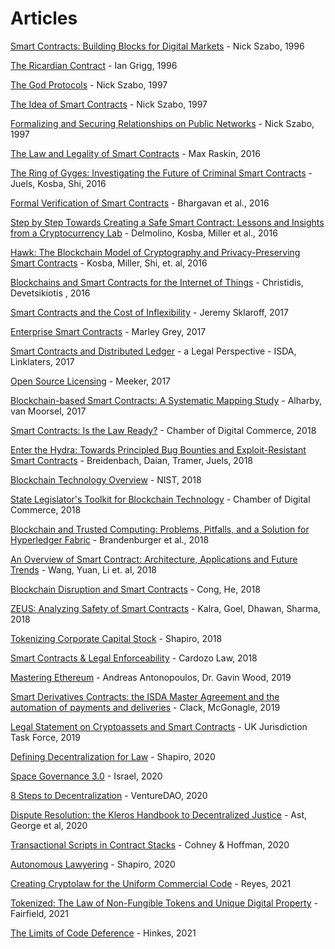 # Articles 

[Smart Contracts: Building Blocks for Digital Markets](http://www.fon.hum.uva.nl/rob/Courses/InformationInSpeech/CDROM/Literature/LOTwinterschool2006/szabo.best.vwh.net/smart_contracts_2.html) - Nick Szabo, 1996

[The Ricardian Contract](https://iang.org/papers/ricardian_contract.html) - Ian Grigg, 1996

[The God Protocols](https://nakamotoinstitute.org/the-god-protocols/) - Nick Szabo, 1997

[The Idea of Smart Contracts](https://nakamotoinstitute.org/the-idea-of-smart-contracts/) - Nick Szabo, 1997

[Formalizing and Securing Relationships on Public Networks](https://www.firstmonday.org/ojs/index.php/fm/article/view/548/469) - Nick Szabo, 1997

[The Law and Legality of Smart Contracts](https://papers.ssrn.com/sol3/papers.cfm?abstract_id=2959166) - Max Raskin, 2016

[The Ring of Gyges: Investigating the Future of Criminal Smart Contracts](http://initc3.org/files/Gyges.pdf) - Juels, Kosba, Shi, 2016

[Formal Verification of Smart Contracts](https://dl.acm.org/citation.cfm?id=2993611) - Bhargavan et al., 2016

[Step by Step Towards Creating a Safe Smart Contract: Lessons and Insights from a Cryptocurrency Lab](https://eprint.iacr.org/2015/460.pdf) - Delmolino, Kosba, Miller et al., 2016

[Hawk: The Blockchain Model of Cryptography and Privacy-Preserving Smart Contracts](http://scholar.google.com/scholar_url?url=https://users.soe.ucsc.edu/~owen/courses/cmps223/papers/hawk.pdf&hl=en&sa=X&scisig=AAGBfm0n9U_-YXj7vOAhp9Vi-v7A049K2A&nossl=1&oi=scholarr) - Kosba, Miller, Shi, et. al, 2016

[Blockchains and Smart Contracts for the Internet of Things](https://ieeexplore.ieee.org/abstract/document/7467408) - Christidis, Devetsikiotis , 2016

[Smart Contracts and the Cost of Inflexibility](https://papers.ssrn.com/sol3/papers.cfm?abstract_id=3008899) - Jeremy Sklaroff, 2017

[Enterprise Smart Contracts](https://github.com/Azure/azure-blockchain-projects/blob/master/bletchley/EnterpriseSmartContracts.md) - Marley Grey, 2017

[Smart Contracts and Distributed Ledger](https://www.isda.org/a/6EKDE/smart-contracts-and-distributed-ledger-a-legal-perspective.pdf) - a Legal Perspective - ISDA, Linklaters, 2017

[Open Source Licensing](https://opensource.com/article/17/9/open-source-licensing) - Meeker, 2017

[Blockchain-based Smart Contracts: A Systematic Mapping Study](https://arxiv.org/abs/1710.06372) - Alharby, van Moorsel, 2017

[Smart Contracts: Is the Law Ready?](https://digitalchamber.org/smart-contracts-whitepaper/) -  Chamber of Digital Commerce, 2018

[Enter the Hydra: Towards Principled Bug Bounties and Exploit-Resistant Smart Contracts](https://eprint.iacr.org/2017/1090.pdf) -  Breidenbach, Daian, Tramer, Juels, 2018

[Blockchain Technology Overview](https://www.nist.gov/publications/blockchain-technology-overview) - NIST, 2018

[State Legislator's Toolkit for Blockchain Technology](https://digitalchamber.org/state-legislators-toolkit/) - Chamber of Digital Commerce, 2018

[Blockchain and Trusted Computing: Problems, Pitfalls, and a Solution for Hyperledger Fabric](https://arxiv.org/abs/1805.08541) - Brandenburger et al., 2018

[An Overview of Smart Contract: Architecture, Applications and Future Trends](https://ieeexplore.ieee.org/document/8500488) - Wang, Yuan, Li et. al, 2018

[Blockchain Disruption and Smart Contracts](https://papers.ssrn.com/sol3/papers.cfm?abstract_id=2985764) - Cong, He, 2018

[ZEUS: Analyzing Safety of Smart Contracts](https://pages.cpsc.ucalgary.ca/~joel.reardon/blockchain/readings/ndss2018_09-1_Kalra_paper.pdf) - Kalra, Goel, Dhawan, Sharma, 2018

[Tokenizing Corporate Capital Stock](https://gabrielshapiro.wordpress.com/2018/10/28/2/) - Shapiro, 2018

[Smart Contracts & Legal Enforceability](https://cardozo.yu.edu/sites/default/files/Smart%20Contracts%20Report%20%232_0.pdf) - Cardozo Law, 2018

[Mastering Ethereum](https://github.com/ethereumbook/ethereumbook) - Andreas Antonopoulos, Dr. Gavin Wood, 2019

[Smart Derivatives Contracts: the ISDA Master Agreement and the automation of payments and deliveries](https://arxiv.org/abs/1904.01461) - Clack, McGonagle, 2019

[Legal Statement on Cryptoassets and Smart Contracts](https://35z8e83m1ih83drye280o9d1-wpengine.netdna-ssl.com/wp-content/uploads/2019/11/6.6056_JO_Cryptocurrencies_Statement_FINAL_WEB_111119-1.pdf) - UK Jurisdiction Task Force, 2019

[Defining Decentralization for Law](https://medium.com/@lex_node/defining-decentralization-for-law-58ca54e18b2a) - Shapiro, 2020

[Space Governance 3.0](https://digitalcommons.law.uga.edu/cgi/viewcontent.cgi?article=2489&context=gjicl) - Israel, 2020

[8 Steps to Decentralization](https://medium.com/venture-dao/8-steps-to-decentralization-1822806e2d54) - VentureDAO, 2020

[Dispute Resolution: the Kleros Handbook to Decentralized Justice](https://kleros.io/en/book/) - Ast, George et al, 2020

[Transactional Scripts in Contract Stacks](https://minnesotalawreview.org/article/transactional-scripts-in-contract-stacks/) - Cohney & Hoffman, 2020

[Autonomous Lawyering](https://lexnode.substack.com/p/autonomous-lawyering) - Shapiro, 2020

[Creating Cryptolaw for the Uniform Commercial Code](https://papers.ssrn.com/sol3/papers.cfm?abstract_id=3809901) - Reyes, 2021

[Tokenized: The Law of Non-Fungible Tokens and Unique Digital Property](https://papers.ssrn.com/sol3/papers.cfm?abstract_id=3821102) - Fairfield, 2021

[The Limits of Code Deference](https://papers.ssrn.com/sol3/papers.cfm?abstract_id=3889630) - Hinkes, 2021
